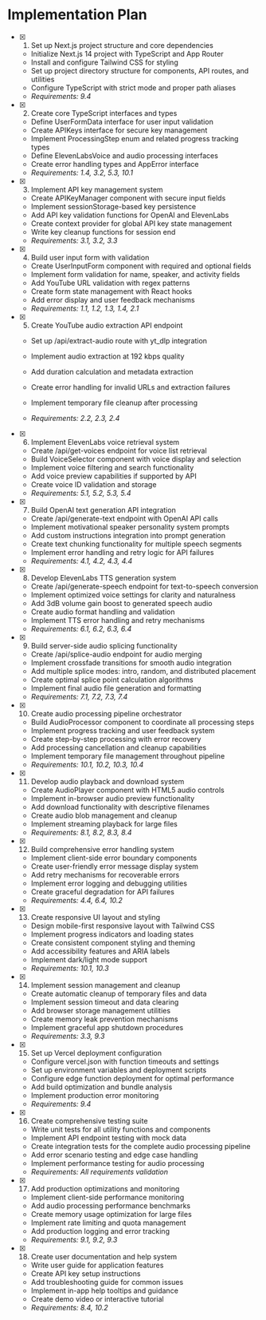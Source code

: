# Implementation Plan

- [x] 1. Set up Next.js project structure and core dependencies

  - Initialize Next.js 14 project with TypeScript and App Router
  - Install and configure Tailwind CSS for styling
  - Set up project directory structure for components, API routes, and utilities
  - Configure TypeScript with strict mode and proper path aliases
  - _Requirements: 9.4_

- [x] 2. Create core TypeScript interfaces and types

  - Define UserFormData interface for user input validation
  - Create APIKeys interface for secure key management
  - Implement ProcessingStep enum and related progress tracking types
  - Define ElevenLabsVoice and audio processing interfaces
  - Create error handling types and AppError interface
  - _Requirements: 1.4, 3.2, 5.3, 10.1_

- [x] 3. Implement API key management system

  - Create APIKeyManager component with secure input fields
  - Implement sessionStorage-based key persistence
  - Add API key validation functions for OpenAI and ElevenLabs
  - Create context provider for global API key state management
  - Write key cleanup functions for session end
  - _Requirements: 3.1, 3.2, 3.3_

- [x] 4. Build user input form with validation

  - Create UserInputForm component with required and optional fields
  - Implement form validation for name, speaker, and activity fields
  - Add YouTube URL validation with regex patterns
  - Create form state management with React hooks
  - Add error display and user feedback mechanisms
  - _Requirements: 1.1, 1.2, 1.3, 1.4, 2.1_

- [x] 5. Create YouTube audio extraction API endpoint

  - Set up /api/extract-audio route with yt_dlp integration

  - Implement audio extraction at 192 kbps quality
  - Add duration calculation and metadata extraction
  - Create error handling for invalid URLs and extraction failures
  - Implement temporary file cleanup after processing
  - _Requirements: 2.2, 2.3, 2.4_

- [x] 6. Implement ElevenLabs voice retrieval system

  - Create /api/get-voices endpoint for voice list retrieval
  - Build VoiceSelector component with voice display and selection
  - Implement voice filtering and search functionality
  - Add voice preview capabilities if supported by API
  - Create voice ID validation and storage
  - _Requirements: 5.1, 5.2, 5.3, 5.4_

- [x] 7. Build OpenAI text generation API integration

  - Create /api/generate-text endpoint with OpenAI API calls
  - Implement motivational speaker personality system prompts
  - Add custom instructions integration into prompt generation
  - Create text chunking functionality for multiple speech segments
  - Implement error handling and retry logic for API failures
  - _Requirements: 4.1, 4.2, 4.3, 4.4_

- [x] 8. Develop ElevenLabs TTS generation system

  - Create /api/generate-speech endpoint for text-to-speech conversion
  - Implement optimized voice settings for clarity and naturalness
  - Add 3dB volume gain boost to generated speech audio
  - Create audio format handling and validation
  - Implement TTS error handling and retry mechanisms
  - _Requirements: 6.1, 6.2, 6.3, 6.4_

- [x] 9. Build server-side audio splicing functionality

  - Create /api/splice-audio endpoint for audio merging
  - Implement crossfade transitions for smooth audio integration
  - Add multiple splice modes: intro, random, and distributed placement
  - Create optimal splice point calculation algorithms
  - Implement final audio file generation and formatting
  - _Requirements: 7.1, 7.2, 7.3, 7.4_

- [x] 10. Create audio processing pipeline orchestrator

  - Build AudioProcessor component to coordinate all processing steps
  - Implement progress tracking and user feedback system
  - Create step-by-step processing with error recovery
  - Add processing cancellation and cleanup capabilities
  - Implement temporary file management throughout pipeline
  - _Requirements: 10.1, 10.2, 10.3, 10.4_

- [x] 11. Develop audio playback and download system

  - Create AudioPlayer component with HTML5 audio controls
  - Implement in-browser audio preview functionality
  - Add download functionality with descriptive filenames
  - Create audio blob management and cleanup
  - Implement streaming playback for large files
  - _Requirements: 8.1, 8.2, 8.3, 8.4_

- [x] 12. Build comprehensive error handling system

  - Implement client-side error boundary components
  - Create user-friendly error message display system
  - Add retry mechanisms for recoverable errors
  - Implement error logging and debugging utilities
  - Create graceful degradation for API failures
  - _Requirements: 4.4, 6.4, 10.2_

- [x] 13. Create responsive UI layout and styling

  - Design mobile-first responsive layout with Tailwind CSS
  - Implement progress indicators and loading states
  - Create consistent component styling and theming
  - Add accessibility features and ARIA labels
  - Implement dark/light mode support
  - _Requirements: 10.1, 10.3_

- [x] 14. Implement session management and cleanup

  - Create automatic cleanup of temporary files and data
  - Implement session timeout and data clearing
  - Add browser storage management utilities
  - Create memory leak prevention mechanisms
  - Implement graceful app shutdown procedures
  - _Requirements: 3.3, 9.3_

- [x] 15. Set up Vercel deployment configuration

  - Configure vercel.json with function timeouts and settings
  - Set up environment variables and deployment scripts
  - Configure edge function deployment for optimal performance
  - Add build optimization and bundle analysis
  - Implement production error monitoring
  - _Requirements: 9.4_

- [x] 16. Create comprehensive testing suite

  - Write unit tests for all utility functions and components
  - Implement API endpoint testing with mock data
  - Create integration tests for the complete audio processing pipeline
  - Add error scenario testing and edge case handling
  - Implement performance testing for audio processing
  - _Requirements: All requirements validation_

- [x] 17. Add production optimizations and monitoring

  - Implement client-side performance monitoring
  - Add audio processing performance benchmarks
  - Create memory usage optimization for large files
  - Implement rate limiting and quota management
  - Add production logging and error tracking
  - _Requirements: 9.1, 9.2, 9.3_

- [x] 18. Create user documentation and help system


  - Write user guide for application features
  - Create API key setup instructions
  - Add troubleshooting guide for common issues
  - Implement in-app help tooltips and guidance
  - Create demo video or interactive tutorial
  - _Requirements: 8.4, 10.2_
